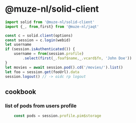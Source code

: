 # @muze-nl/solid-client

```javascript
import solid from '@muze-nl/solid-client'
import {_, from,first} from '@muze-nl/jaqt'

const c = solid.client(options)
const session = c.login(webid)
let username
if (session.isAuthenticated()) {
	username = from(session.profile)
		.select(first(_.foaf$name,_.vcard$fn, 'John Doe'))
}
let movies = await session.pod().cd('/movies/').list()
let foo = session.get(fooUrl).data
session.logout() // -> oidc rp logout
```

## cookbook

### list of pods from users profile
```javascript
	const pods = session.profile.pim$storage
```
